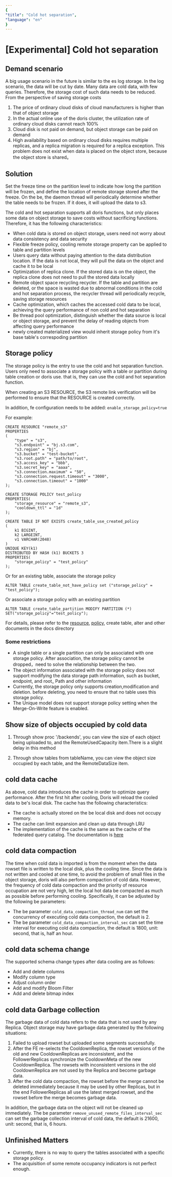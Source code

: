 ```yaml
---
{
"title": "Cold hot separation",
"language": "en"
}
---
```


<!-- 
Licensed to the Apache Software Foundation (ASF) under one
or more contributor license agreements.  See the NOTICE file
distributed with this work for additional information
regarding copyright ownership.  The ASF licenses this file
to you under the Apache License, Version 2.0 (the
"License"); you may not use this file except in compliance
with the License.  You may obtain a copy of the License at

  http://www.apache.org/licenses/LICENSE-2.0

Unless required by applicable law or agreed to in writing,
software distributed under the License is distributed on an
"AS IS" BASIS, WITHOUT WARRANTIES OR CONDITIONS OF ANY
KIND, either express or implied.  See the License for the
specific language governing permissions and limitations
under the License.
-->

# [Experimental] Cold hot separation

## Demand scenario

A big usage scenario in the future is similar to the es log storage. In the log scenario, the data will be cut by date. Many data are cold data, with few queries. Therefore, the storage cost of such data needs to be reduced. From the perspective of saving storage costs
1. The price of ordinary cloud disks of cloud manufacturers is higher than that of object storage
2. In the actual online use of the doris cluster, the utilization rate of ordinary cloud disks cannot reach 100%
3. Cloud disk is not paid on demand, but object storage can be paid on demand
4. High availability based on ordinary cloud disks requires multiple replicas, and a replica migration is required for a replica exception. This problem does not exist when data is placed on the object store, because the object store is shared。

## Solution
Set the freeze time on the partition level to indicate how long the partition will be frozen, and define the location of remote storage stored after the freeze. On the be, the daemon thread will periodically determine whether the table needs to be frozen. If it does, it will upload the data to s3.

The cold and hot separation supports all doris functions, but only places some data on object storage to save costs without sacrificing functions. Therefore, it has the following characteristics:

- When cold data is stored on object storage, users need not worry about data consistency and data security
- Flexible freeze policy, cooling remote storage property can be applied to table and partition levels
- Users query data without paying attention to the data distribution location. If the data is not local, they will pull the data on the object and cache it to be local
- Optimization of replica clone. If the stored data is on the object, the replica clone does not need to pull the stored data locally
- Remote object space recycling recycler. If the table and partition are deleted, or the space is wasted due to abnormal conditions in the cold and hot separation process, the recycler thread will periodically recycle, saving storage resources
- Cache optimization, which caches the accessed cold data to be local, achieving the query performance of non cold and hot separation
- Be thread pool optimization, distinguish whether the data source is local or object storage, and prevent the delay of reading objects from affecting query performance
- newly created materialized view would inherit storage policy from it's base table's correspoding partition

## Storage policy

The storage policy is the entry to use the cold and hot separation function. Users only need to associate a storage policy with a table or partition during table creation or doris use. that is, they can use the cold and hot separation function.

<version since="dev"></version> When creating an S3 RESOURCE, the S3 remote link verification will be performed to ensure that the RESOURCE is created correctly.

In addition, fe configuration needs to be added: `enable_storage_policy=true`

For example:

```
CREATE RESOURCE "remote_s3"
PROPERTIES
(
    "type" = "s3",
    "s3.endpoint" = "bj.s3.com",
    "s3.region" = "bj",
    "s3.bucket" = "test-bucket",
    "s3.root.path" = "path/to/root",
    "s3.access_key" = "bbb",
    "s3.secret_key" = "aaaa",
    "s3.connection.maximum" = "50",
    "s3.connection.request.timeout" = "3000",
    "s3.connection.timeout" = "1000"
);

CREATE STORAGE POLICY test_policy
PROPERTIES(
    "storage_resource" = "remote_s3",
    "cooldown_ttl" = "1d"
);

CREATE TABLE IF NOT EXISTS create_table_use_created_policy 
(
    k1 BIGINT,
    k2 LARGEINT,
    v1 VARCHAR(2048)
)
UNIQUE KEY(k1)
DISTRIBUTED BY HASH (k1) BUCKETS 3
PROPERTIES(
    "storage_policy" = "test_policy"
);
```
Or for an existing table, associate the storage policy
```
ALTER TABLE create_table_not_have_policy set ("storage_policy" = "test_policy");
```
Or associate a storage policy with an existing partition
```
ALTER TABLE create_table_partition MODIFY PARTITION (*) SET("storage_policy"="test_policy");
```
For details, please refer to the [resource](../sql-manual/sql-reference/Data-Definition-Statements/Create/CREATE-RESOURCE.md), [policy](../sql-manual/sql-reference/Data-Definition-Statements/Create/CREATE-POLICY.md), create table, alter and other documents in the docs directory

### Some restrictions

- A single table or a single partition can only be associated with one storage policy. After association, the storage policy cannot be dropped，need to solve the relationship between the two.
- The object information associated with the storage policy does not support modifying the data storage path information, such as bucket, endpoint, and root_ Path and other information
- Currently, the storage policy only supports creation,modification and deletion. before deleting, you need to ensure that no table uses this storage policy.
- The Unique model does not support storage policy setting when the Merge-On-Write feature is enabled.

## Show size of objects occupied by cold data
1. Through show proc '/backends', you can view the size of each object being uploaded to, and the RemoteUsedCapacity item.There is a slight delay in this method

2. Through show tables from tableName, you can view the object size occupied by each table, and the RemoteDataSize item.

## cold data cache

As above, cold data introduces the cache in order to optimize query performance. After the first hit after cooling, Doris will reload the cooled data to be's local disk. The cache has the following characteristics:
- The cache is actually stored on the be local disk and does not occupy memory.
- The cache can limit expansion and clean up data through LRU
- The implementation of the cache is the same as the cache of the federated query catalog. The documentation is [here](../lakehouse/filecache.md)

## cold data compaction
The time when cold data is imported is from the moment when the data rowset file is written to the local disk, plus the cooling time. Since the data is not written and cooled at one time, to avoid the problem of small files in the object storage, doris will also perform compaction of cold data.
However, the frequency of cold data compaction and the priority of resource occupation are not very high, let the local hot data be compacted as much as possible before performing cooling. Specifically, it can be adjusted by the following be parameters:
- The be parameter `cold_data_compaction_thread_num` can set the concurrency of executing cold data compaction, the default is 2.
- The be parameter `cold_data_compaction_interval_sec` can set the time interval for executing cold data compaction, the default is 1800, unit: second, that is, half an hour.


## cold data schema change
The supported schema change types after data cooling are as follows:
* Add and delete columns
* Modify column type
* Adjust column order
* Add and modify Bloom Filter
* Add and delete bitmap index

## cold data Garbage collection
The garbage data of cold data refers to the data that is not used by any Replica. Object storage may have garbage data generated by the following situations:
1. Failed to upload rowset but uploaded some segments successfully.
2. After the FE re-selects the CooldownReplica, the rowset versions of the old and new CooldownReplicas are inconsistent, and the FollowerReplicas synchronize the CooldownMeta of the new CooldownReplica. The rowsets with inconsistent versions in the old CooldownReplica are not used by the Replica and become garbage data.
3. After the cold data compaction, the rowset before the merge cannot be deleted immediately because it may be used by other Replicas, but in the end FollowerReplicas all use the latest merged rowset, and the rowset before the merge becomes garbage data.

In addition, the garbage data on the object will not be cleaned up immediately.
The be parameter `remove_unused_remote_files_interval_sec` can set the garbage collection interval of cold data, the default is 21600, unit: second, that is, 6 hours.


## Unfinished Matters

- Currently, there is no way to query the tables associated with a specific storage policy.
- The acquisition of some remote occupancy indicators is not perfect enough.